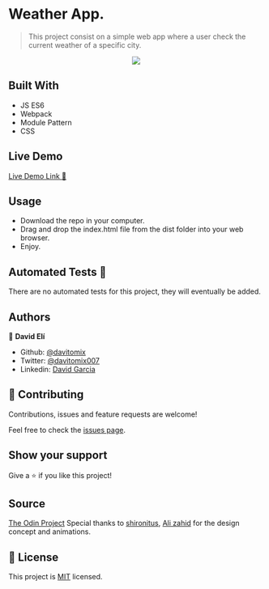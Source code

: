 # Weather App.

> This project consist on a simple web app where a user check the current weather of a specific city.

<p align="center">
  <img src="./weather-main.gif">
</p>

## Built With
- JS ES6
- Webpack
- Module Pattern
- CSS

## Live Demo
[Live Demo Link :rocket:](https://rawcdn.githack.com/davitomix/weather_app/fe3fd751bde4a8b96ff5ed7c36c9eef883569dfe/dist/index.html)


## Usage
- Download the repo in your computer.
- Drag and drop the index.html file from the dist folder into your web browser.
- Enjoy.

## Automated Tests :space_invader:
There are no automated tests for this project, they will eventually be added.


## Authors
👤 **David Elí**

- Github: [@davitomix](https://github.com/davitomix)
- Twitter: [@davitomix007](https://twitter.com/davitomix007)
- Linkedin: [David Garcia](https://www.linkedin.com/in/davideligarcia/)

## 🤝 Contributing
Contributions, issues and feature requests are welcome!

Feel free to check the [issues page](issues/).

## Show your support
Give a ⭐️ if you like this project!

## Source
[The Odin Project](https://www.theodinproject.com/courses/javascript/lessons/todo-list)
Special thanks to [shironitus](https://codepen.io/shironitus), [Ali zahid](https://codepen.io/alx_code) for the design concept and animations.


## 📝 License
This project is [MIT](lic.url) licensed.
